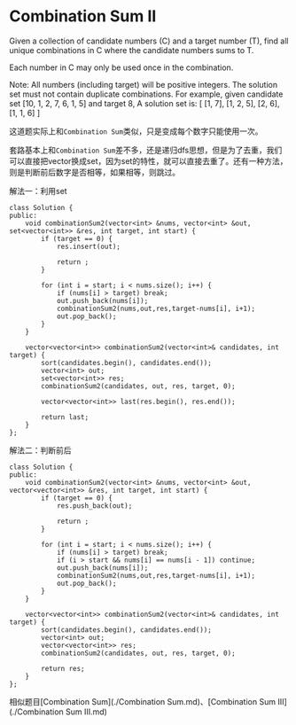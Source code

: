 Combination Sum II
===================

Given a collection of candidate numbers (C) and a target number (T), find all unique combinations in C where the candidate numbers sums to T.

Each number in C may only be used once in the combination.

Note:
All numbers (including target) will be positive integers.
The solution set must not contain duplicate combinations.
For example, given candidate set [10, 1, 2, 7, 6, 1, 5] and target 8,
A solution set is:
[
  [1, 7],
  [1, 2, 5],
  [2, 6],
  [1, 1, 6]
]

这道题实际上和`Combination Sum`类似，只是变成每个数字只能使用一次。

套路基本上和`Combination Sum`差不多，还是递归dfs思想，但是为了去重，我们可以直接把vector换成set，因为set的特性，就可以直接去重了。还有一种方法，则是判断前后数字是否相等，如果相等，则跳过。

解法一：利用set
```
class Solution {
public:
    void combinationSum2(vector<int> &nums, vector<int> &out, set<vector<int>> &res, int target, int start) {
        if (target == 0) {
            res.insert(out);

            return ;
        }

        for (int i = start; i < nums.size(); i++) {
            if (nums[i] > target) break;
            out.push_back(nums[i]);
            combinationSum2(nums,out,res,target-nums[i], i+1);
            out.pop_back();
        }
    }

    vector<vector<int>> combinationSum2(vector<int>& candidates, int target) {
        sort(candidates.begin(), candidates.end());
        vector<int> out;
        set<vector<int>> res;
        combinationSum2(candidates, out, res, target, 0);

        vector<vector<int>> last(res.begin(), res.end());

        return last;
    }
};
```

解法二：判断前后
```
class Solution {
public:
    void combinationSum2(vector<int> &nums, vector<int> &out, vector<vector<int>> &res, int target, int start) {
        if (target == 0) {
            res.push_back(out);

            return ;
        }

        for (int i = start; i < nums.size(); i++) {
            if (nums[i] > target) break;
            if (i > start && nums[i] == nums[i - 1]) continue;
            out.push_back(nums[i]);
            combinationSum2(nums,out,res,target-nums[i], i+1);
            out.pop_back();
        }
    }

    vector<vector<int>> combinationSum2(vector<int>& candidates, int target) {
        sort(candidates.begin(), candidates.end());
        vector<int> out;
        vector<vector<int>> res;
        combinationSum2(candidates, out, res, target, 0);

        return res;
    }
};
```

相似题目[Combination Sum](./Combination Sum.md)、[Combination Sum III](./Combination Sum III.md)
